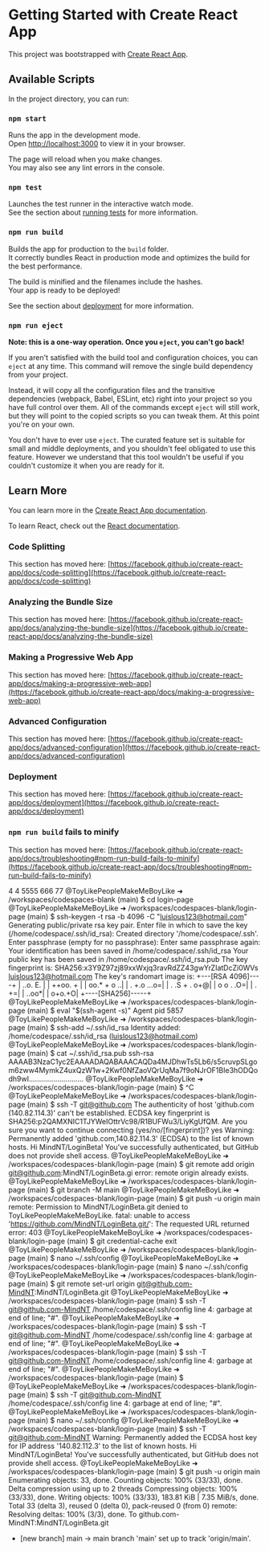 # Getting Started with Create React App

This project was bootstrapped with [Create React App](https://github.com/facebook/create-react-app).

## Available Scripts

In the project directory, you can run:

### `npm start`

Runs the app in the development mode.\
Open [http://localhost:3000](http://localhost:3000) to view it in your browser.

The page will reload when you make changes.\
You may also see any lint errors in the console.

### `npm test`

Launches the test runner in the interactive watch mode.\
See the section about [running tests](https://facebook.github.io/create-react-app/docs/running-tests) for more information.

### `npm run build`

Builds the app for production to the `build` folder.\
It correctly bundles React in production mode and optimizes the build for the best performance.

The build is minified and the filenames include the hashes.\
Your app is ready to be deployed!

See the section about [deployment](https://facebook.github.io/create-react-app/docs/deployment) for more information.

### `npm run eject`

**Note: this is a one-way operation. Once you `eject`, you can't go back!**

If you aren't satisfied with the build tool and configuration choices, you can `eject` at any time. This command will remove the single build dependency from your project.

Instead, it will copy all the configuration files and the transitive dependencies (webpack, Babel, ESLint, etc) right into your project so you have full control over them. All of the commands except `eject` will still work, but they will point to the copied scripts so you can tweak them. At this point you're on your own.

You don't have to ever use `eject`. The curated feature set is suitable for small and middle deployments, and you shouldn't feel obligated to use this feature. However we understand that this tool wouldn't be useful if you couldn't customize it when you are ready for it.

## Learn More

You can learn more in the [Create React App documentation](https://facebook.github.io/create-react-app/docs/getting-started).

To learn React, check out the [React documentation](https://reactjs.org/).

### Code Splitting

This section has moved here: [https://facebook.github.io/create-react-app/docs/code-splitting](https://facebook.github.io/create-react-app/docs/code-splitting)

### Analyzing the Bundle Size

This section has moved here: [https://facebook.github.io/create-react-app/docs/analyzing-the-bundle-size](https://facebook.github.io/create-react-app/docs/analyzing-the-bundle-size)

### Making a Progressive Web App

This section has moved here: [https://facebook.github.io/create-react-app/docs/making-a-progressive-web-app](https://facebook.github.io/create-react-app/docs/making-a-progressive-web-app)

### Advanced Configuration

This section has moved here: [https://facebook.github.io/create-react-app/docs/advanced-configuration](https://facebook.github.io/create-react-app/docs/advanced-configuration)

### Deployment

This section has moved here: [https://facebook.github.io/create-react-app/docs/deployment](https://facebook.github.io/create-react-app/docs/deployment)

### `npm run build` fails to minify

This section has moved here: [https://facebook.github.io/create-react-app/docs/troubleshooting#npm-run-build-fails-to-minify](https://facebook.github.io/create-react-app/docs/troubleshooting#npm-run-build-fails-to-minify)

4
4 5555 666
77
@ToyLikePeopleMakeMeBoyLike ➜ /workspaces/codespaces-blank (main) $ cd login-page
@ToyLikePeopleMakeMeBoyLike ➜ /workspaces/codespaces-blank/login-page (main) $ ssh-keygen -t rsa -b 4096 -C "luislous123@hotmail.com"
Generating public/private rsa key pair.
Enter file in which to save the key (/home/codespace/.ssh/id_rsa): 
Created directory '/home/codespace/.ssh'.
Enter passphrase (empty for no passphrase): 
Enter same passphrase again: 
Your identification has been saved in /home/codespace/.ssh/id_rsa
Your public key has been saved in /home/codespace/.ssh/id_rsa.pub
The key fingerprint is:
SHA256:x3Y9Z97zj89xxWxjq3ravRdZZ43gwYrZIatDcZi0WVs luislous123@hotmail.com
The key's randomart image is:
+---[RSA 4096]----+
|     ..o. E.     |
|      ++oo. +    |
|      oo.* + o ..|
|      . +.o ...o=|
|     . .S + . o+@|
|      o  o .  .O=|
|       .       +=|
|            ..oo*|
|           o+o.+O|
+----[SHA256]-----+
@ToyLikePeopleMakeMeBoyLike ➜ /workspaces/codespaces-blank/login-page (main) $ eval "$(ssh-agent -s)"
Agent pid 5857
@ToyLikePeopleMakeMeBoyLike ➜ /workspaces/codespaces-blank/login-page (main) $ ssh-add ~/.ssh/id_rsa
Identity added: /home/codespace/.ssh/id_rsa (luislous123@hotmail.com)
@ToyLikePeopleMakeMeBoyLike ➜ /workspaces/codespaces-blank/login-page (main) $ cat ~/.ssh/id_rsa.pub
ssh-rsa AAAAB3NzaC1yc2EAAAADAQABAAACAQDa4MJDhwTs5Lb6/s5cruvpSLgom6zww4MymkZ4uxQzW1w+2Kwf0NfZaoVQrUqMa7f9oNJrOF1BIe3hODQodh9wI...........................
@ToyLikePeopleMakeMeBoyLike ➜ /workspaces/codespaces-blank/login-page (main) $ ^C
@ToyLikePeopleMakeMeBoyLike ➜ /workspaces/codespaces-blank/login-page (main) $ ssh -T git@github.com
The authenticity of host 'github.com (140.82.114.3)' can't be established.
ECDSA key fingerprint is SHA256:p2QAMXNIC1TJYWeIOttrVc98/R1BUFWu3/LiyKgUfQM.
Are you sure you want to continue connecting (yes/no/[fingerprint])? yes
Warning: Permanently added 'github.com,140.82.114.3' (ECDSA) to the list of known hosts.
Hi MindNT/LoginBeta! You've successfully authenticated, but GitHub does not provide shell access.
@ToyLikePeopleMakeMeBoyLike ➜ /workspaces/codespaces-blank/login-page (main) $ git remote add origin git@github.com:MindNT/LoginBeta.gi
error: remote origin already exists.
@ToyLikePeopleMakeMeBoyLike ➜ /workspaces/codespaces-blank/login-page (main) $ git branch -M main
@ToyLikePeopleMakeMeBoyLike ➜ /workspaces/codespaces-blank/login-page (main) $ git push -u origin main
remote: Permission to MindNT/LoginBeta.git denied to ToyLikePeopleMakeMeBoyLike.
fatal: unable to access 'https://github.com/MindNT/LoginBeta.git/': The requested URL returned error: 403
@ToyLikePeopleMakeMeBoyLike ➜ /workspaces/codespaces-blank/login-page (main) $ git credential-cache exit
@ToyLikePeopleMakeMeBoyLike ➜ /workspaces/codespaces-blank/login-page (main) $ nano ~/.ssh/config
@ToyLikePeopleMakeMeBoyLike ➜ /workspaces/codespaces-blank/login-page (main) $ nano ~/.ssh/config
@ToyLikePeopleMakeMeBoyLike ➜ /workspaces/codespaces-blank/login-page (main) $ git remote set-url origin git@github.com-MindNT:MindNT/LoginBeta.git
@ToyLikePeopleMakeMeBoyLike ➜ /workspaces/codespaces-blank/login-page (main) $ ssh -T git@github.com-MindNT
/home/codespace/.ssh/config line 4: garbage at end of line; "#".
@ToyLikePeopleMakeMeBoyLike ➜ /workspaces/codespaces-blank/login-page (main) $ ssh -T git@github.com-MindNT
/home/codespace/.ssh/config line 4: garbage at end of line; "#".
@ToyLikePeopleMakeMeBoyLike ➜ /workspaces/codespaces-blank/login-page (main) $ ssh -T git@github.com-MindNT
/home/codespace/.ssh/config line 4: garbage at end of line; "#".
@ToyLikePeopleMakeMeBoyLike ➜ /workspaces/codespaces-blank/login-page (main) $ 
@ToyLikePeopleMakeMeBoyLike ➜ /workspaces/codespaces-blank/login-page (main) $ ssh -T git@github.com-MindNT
/home/codespace/.ssh/config line 4: garbage at end of line; "#".
@ToyLikePeopleMakeMeBoyLike ➜ /workspaces/codespaces-blank/login-page (main) $ nano ~/.ssh/config
@ToyLikePeopleMakeMeBoyLike ➜ /workspaces/codespaces-blank/login-page (main) $ ssh -T git@github.com-MindNT
Warning: Permanently added the ECDSA host key for IP address '140.82.112.3' to the list of known hosts.
Hi MindNT/LoginBeta! You've successfully authenticated, but GitHub does not provide shell access.
@ToyLikePeopleMakeMeBoyLike ➜ /workspaces/codespaces-blank/login-page (main) $ git push -u origin main
Enumerating objects: 33, done.
Counting objects: 100% (33/33), done.
Delta compression using up to 2 threads
Compressing objects: 100% (33/33), done.
Writing objects: 100% (33/33), 183.81 KiB | 7.35 MiB/s, done.
Total 33 (delta 3), reused 0 (delta 0), pack-reused 0 (from 0)
remote: Resolving deltas: 100% (3/3), done.
To github.com-MindNT:MindNT/LoginBeta.git
 * [new branch]      main -> main
branch 'main' set up to track 'origin/main'.